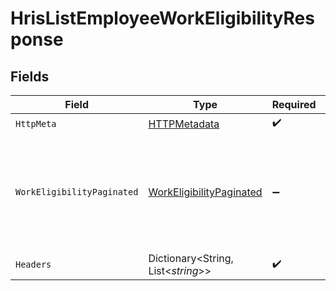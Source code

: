 # HrisListEmployeeWorkEligibilityResponse


## Fields

| Field                                                                           | Type                                                                            | Required                                                                        | Description                                                                     |
| ------------------------------------------------------------------------------- | ------------------------------------------------------------------------------- | ------------------------------------------------------------------------------- | ------------------------------------------------------------------------------- |
| `HttpMeta`                                                                      | [HTTPMetadata](../../Models/Components/HTTPMetadata.md)                         | :heavy_check_mark:                                                              | N/A                                                                             |
| `WorkEligibilityPaginated`                                                      | [WorkEligibilityPaginated](../../Models/Components/WorkEligibilityPaginated.md) | :heavy_minus_sign:                                                              | The work eligibility of the employee with the given identifier were retrieved.  |
| `Headers`                                                                       | Dictionary<String, List<*string*>>                                              | :heavy_check_mark:                                                              | N/A                                                                             |